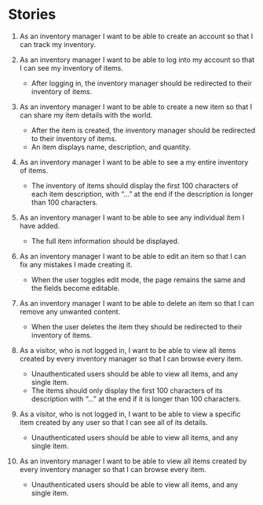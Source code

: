 # Stories

1. As an inventory manager I want to be able to create an account so that I can track my inventory.

2. As an inventory manager I want to be able to log into my account so that I can see my inventory of items.
    - After logging in, the inventory manager should be redirected to their inventory of items.

3. As an inventory manager I want to be able to create a new item so that I can share my item details with the world.
    - After the item is created, the inventory manager should be redirected to their inventory of items.
    - An item displays name, description, and quantity.

4. As an inventory manager I want to be able to see a my entire inventory of items.
    - The inventory of items should display the first 100 characters of each item description, with “...” at the end if the description is longer than 100 characters.

5. As an inventory manager I want to be able to see any individual item I have added.
    - The full item information should be displayed.

6. As an inventory manager I want to be able to edit an item so that I can fix any mistakes I made creating it.
    - When the user toggles edit mode, the page remains the same and the fields become editable.

7. As an inventory manager I want to be able to delete an item so that I can remove any unwanted content.
    - When the user deletes the item they should be redirected to their inventory of items.

8. As a visitor, who is not logged in, I want to be able to view all items created by every inventory manager so that I can browse every item.
    - Unauthenticated users should be able to view all items, and any single item.
    - The items should only display the first 100 characters of its description with “...” at the end if it is longer than 100 characters.

9. As a visitor, who is not logged in, I want to be able to view a specific item created by any user so that I can see all of its details.
    - Unauthenticated users should be able to view all items, and any single item.

10. As an inventory manager I want to be able to view all items created by every inventory manager so that I can browse every item.
    - Unauthenticated users should be able to view all items, and any single item.

